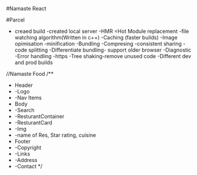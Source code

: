 #Namaste React

#Parcel

- creaed build
  -created local server
  -HMR =Hot Module replacement
  -file watching algorithm(Written in c++)
  -Caching (faster builds)
  -Image opimisation
  -minification
  -Bundling
  -Compresing
  -consistent sharing
  -code splitting
  -Differentiate bundling- support older browser
  -Diagnostic
  -Error handling
  -https
  -Tree shaking-remove unused code
  -Different dev and prod builds

//Namaste Food
/\*\*

- Header
- -Logo
- -Nav Items
- Body
- -Search
- -ResturantContainer
- -ResturantCard
- -Img
- -name of Res, Star rating, cuisine
- Footer
- -Copyright
- -Links
- -Address
- -Contact
  \*/
